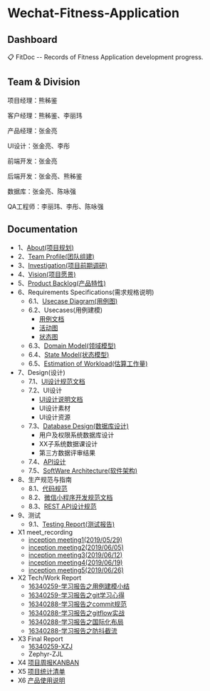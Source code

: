 # Wechat-Fitness-Application

## Dashboard

📋 FitDoc -- Records of Fitness Application development progress.

## Team & Division

项目经理：熊秭鉴

客户经理：熊秭鉴、李丽玮

产品经理：张金亮

UI设计：张金亮、李彤

前端开发：张金亮

后端开发：张金亮、熊秭鉴

数据库：张金亮、陈咏强

QA工程师：李丽玮、李彤、陈咏强

## Documentation

* 1、[About(项目规划)](/Report/Documents/About.md)
* 2、[Team Profile(团队组建)](/Report/Documents/TeamProfile.md)
* 3、[Investigation(项目前期调研)](/Report/Documents/Investigation.md)
* 4、[Vision(项目愿景)](/Report/Documents/Vision.md)
* 5、[Product Backlog(产品特性)](/Report/Documents/ProductBacklog.md)
* 6、Requirements Specifications(需求规格说明)
  * 6.1、[Usecase Diagram(用例图)](/Report/Documents/RequirementsSpecifications/UsecaseDiagram.md)
  * 6.2、Usecases(用例建模)
    * [用例文档](/Report/Documents/RequirementsSpecifications/UsecaseDoc.md)
    * [活动图](/Report/Documents/RequirementsSpecifications/活动图.md)
    * [状态图](/Report/Documents/RequirementsSpecifications/状态图.md)
  * 6.3、[Domain Model(领域模型)](/Report/Documents/RequirementsSpecifications/DomainModel.md)
  * 6.4、[State Model(状态模型)](/Report/Documents/RequirementsSpecifications/StateModel.md)
  * 6.5、[Estimation of Workload(估算工作量)](/Report/Documents/RequirementsSpecifications/EstimationOfWorkloads.md)
* 7、Design(设计)
  * 7.1、[UI设计规范文档](/Report/Documents/Design/UIBacklog.md)
  * 7.2、UI设计
    * [UI设计说明文档](/Report/Documents/Design/UIDesignSpecifications.md)
    * UI设计素材
    * UI设计资源
  * 7.3、[Database Design(数据库设计)](/Report/Documents/Design/DatabaseDesign.md)
    * 用户及权限系统数据库设计
    * XX子系统数据课设计
    * 第三方数据评审结果
  * 7.4、[API设计](/Report/Documents/Design/APIDesign.md)
  * 7.5、[SoftWare Architecture(软件架构)](/Report/Documents/Design/SoftWareArchitecture.md)
* 8、生产规范与指南
  * 8.1、[代码规范](/Report/Documents/CodeSpecifications.md)
  * 8.2、[微信小程序开发规范文档](/Report/Documents/developDoc.md)
  * 8.3、[REST API设计规范](/Report/Documents/RestAPI.md)
* 9、测试
  * 9.1、[Testing Report(测试报告)](/Report/Documents/TestingReport.md)
* X1 meet_recording
  * [inception meeting1(2019/05/29)](/Report/Documents/MeetingRecords/Meeting1.md)
  * [inception meeting2(2019/06/05)](/Report/Documents/MeetingRecords/Meeting2.md)
  * [inception meeting3(2019/06/12)](/Report/Documents/MeetingRecords/Meeting3.md)
  * [inception meeting4(2019/06/19)](/Report/Documents/MeetingRecords/Meeting4.md)
  * [inception meeting5(2019/06/26)](/Report/Documents/MeetingRecords/Meeting5.md)
* X2 Tech/Work Report
  * [16340259-学习报告之用例建模小结](/Report/Documents/学习报告之用例建模小结.md)
  * [16340259-学习报告之git学习心得](/Report/Documents/学习报告之git学习心得.md)
  * [16340288-学习报告之commit规范](/Report/Documents/学习报告之commit规范.md)
  * [16340288-学习报告之gitflow实战](/Report/Documents/学习报告之gitflow实战.md)
  * [16340288-学习报告之国际化布局](/Report/Documents/学习报告之国际化布局.md)
  * [16340288-学习报告之防抖截流](/Report/Documents/学习报告之防抖截流.md)
* X3 Final Report
  * [16340259-XZJ](/Report/Documents/xzj-finalReport.md)
  * Zephyr-ZJL
* X4 [项目周报KANBAN](https://github.com/orgs/fitnote/projects)
* X5 [项目统计清单](/Report/Documents/WorkSummary.md)
* X6 [产品使用说明](/Report/Documents/UsageIntroductions.md)
